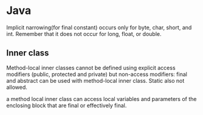 # Java

Implicit narrowing(for final constant) occurs only for byte, char, short, and int. 
Remember that it does not occur for long, float, or double.







## Inner class

Method-local inner classes cannot be defined using explicit access modifiers (public, protected and private) but non-access modifiers: final and abstract can be used with method-local inner class.
Static also not allowed.

a method local inner class can access local variables and parameters of the enclosing block that are final or effectively final.

